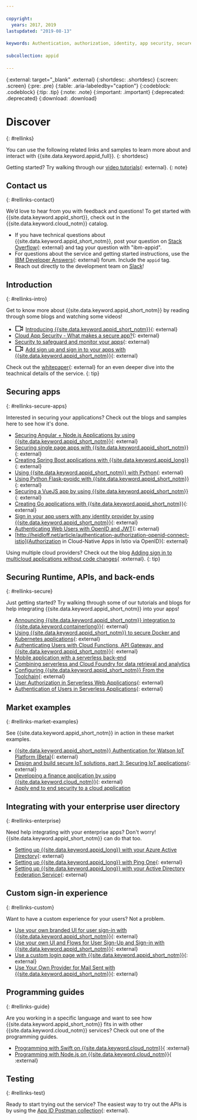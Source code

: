 ```yaml
---

copyright:
  years: 2017, 2019
lastupdated: "2019-08-13"

keywords: Authentication, authorization, identity, app security, secure

subcollection: appid

---
```


{:external: target="_blank" .external}
{:shortdesc: .shortdesc}
{:screen: .screen}
{:pre: .pre}
{:table: .aria-labeledby="caption"}
{:codeblock: .codeblock}
{:tip: .tip}
{:note: .note}
{:important: .important}
{:deprecated: .deprecated}
{:download: .download}


# Discover
{: #rellinks}

You can use the following related links and samples to learn more about and interact with {{site.data.keyword.appid_full}}.
{: shortdesc}

Getting started? Try walking through our [video tutorials](https://youtu.be/tBOFG4-DQbg){: external}. 
{: note}

## Contact us
{: #rellinks-contact}

We’d love to hear from you with feedback and questions! To get started with {{site.data.keyword.appid_short}}, check out in the {{site.data.keyword.cloud_notm}} catalog.
* If you have technical questions about {{site.data.keyword.appid_short_notm}}, post your question on [Stack Overflow](https://stackoverflow.com){: external} and tag your question with "ibm-appid".
* For questions about the service and getting started instructions, use the [IBM Developer Answers](https://developer.ibm.com){: external} forum. Include the `appid` tag.
* Reach out directly to the development team on [Slack](https://ibm-container-service.slack.com)! 


## Introduction
{: #rellinks-intro}

Get to know more about {{site.data.keyword.appid_short_notm}} by reading through some blogs and watching some videos!

* <img src="images/video.svg" alt="Classic infrastructure provider icon" width="25" style="width:25px; border-style: none"/> [Introducing {{site.data.keyword.appid_short_notm}}](https://www.youtube.com/watch?v=XlrCjHdK43Q){: external}
* [Cloud App Security - What makes a secure app?](https://www.ibm.com/blogs/cloud-archive/2017/08/cloud-app-security-makes-secure-app/){: external}
* [Security to safeguard and monitor your apps](https://www.ibm.com/cloud/garage/architectures/securityArchitecture/security-for-application){: external}
* <img src="images/video.svg" alt="Classic infrastructure provider icon" width="25" style="width:25px; border-style: none"/> [Add sign up and sign in to your apps with {{site.data.keyword.appid_short_notm}}](https://www.youtube.com/watch?v=cDSYNFn4rX8){: external}

Check out the [whitepaper](https://www.ibm.com/cloud/blog/ibm-cloud-app-id-technical-white-paper-now-available){: external} for an even deeper dive into the teachnical details of the service.
{: tip}


## Securing apps
{: #rellinks-secure-apps}

Interested in securing your applications? Check out the blogs and samples here to see how it's done.

* [Securing Angular + Node.js Applications by using {{site.data.keyword.appid_short_notm}}](https://www.ibm.com/cloud/blog/securing-angularnode-js-applications-using-app-id){: external}
* [Securing single page apps with {{site.data.keyword.appid_short_notm}}](https://www.ibm.com/cloud/blog/securing-single-page-apps-app-id-service){: external}
* [Creating Spring Boot applications with {{site.data.keyword.appid_long}}](https://www.ibm.com/cloud/blog/creating-spring-boot-applications-app-id){: external}
* [Using {{site.data.keyword.appid_short_notm}} with Python](https://github.com/mnsn/appid-python-flask-example){: external}
* [Using Python Flask-pyoidc with {{site.data.keyword.appid_short_notm}}](https://github.com/IBM-Cloud/github-traffic-stats){: external}
* [Securing a VueJS app by using {{site.data.keyword.appid_short_notm}}](https://github.com/ibmets/appid-vue-client){: external}
* [Creating Go applications with {{site.data.keyword.appid_short_notm}}](https://www.ibm.com/cloud/blog/creating-go-applications-with-app-id){: external}
* [Sign in your app users with any identity provider by using {{site.data.keyword.appid_short_notm}}](https://www.ibm.com/cloud/blog/app-id-integrate-custom-identity){: external}
* [Authenticating Web Users with OpenID and JWT](http://heidloff.net/article/authenticating-web-users-openid-connect-jwt/){: external}
* [http://heidloff.net/article/authentication-authorization-openid-connect-istio](Authorization in Cloud-Native Apps in Istio via OpenID){: external}


Using multiple cloud providers? Check out the blog [Adding sign in to multicloud applications without code changes](https://www.ibm.com/cloud/blog/adding-sign-in-to-multicloud-applications-without-code-changes){ :external}.
{: tip}



## Securing Runtime, APIs, and back-ends
{: #rellinks-secure}

Just getting started? Try walking through some of our tutorials and blogs for help integrating {{site.data.keyword.appid_short_notm}} into your apps!

* [Announcing {{site.data.keyword.appid_short_notm}} integration to {{site.data.keyword.containerlong}}](https://www.ibm.com/cloud/blog/announcing-app-id-integration-ibm-cloud-kubernetes-service){: external}
* [Using {{site.data.keyword.appid_short_notm}} to secure Docker and Kubernetes applications](https://www.ibm.com/cloud/blog/using-app-id-secure-docker-kubernetes-applications){: external}
* [Authenticating Users with Cloud Functions, API Gateway, and {{site.data.keyword.appid_short_notm}}](https://www.ibm.com/cloud/blog/authenticating-users-with-cloud-functions-api-gateway-and-app-id){: external}
* [Mobile application with a serverless back-end](/docs/tutorials?topic=solution-tutorials-serverless-mobile-backend#serverless-mobile-backend)
* [Combining serverless and Cloud Foundry for data retrieval and analytics](/docs/tutorials?topic=solution-tutorials-serverless-github-traffic-analytics#serverless-github-traffic-analytics)
* [Configuring {{site.data.keyword.appid_short_notm}} From the Toolchain](https://www.ibm.com/cloud/blog/how-to-configure-ibm-cloud-app-id-from-the-toolchain){: external}
* [User Authorization in Serverless Web Applications](http://heidloff.net/article/user-authorization-serverless-web-applications-openwhisk){: external}
* [Authentication of Users in Serverless Applications](http://heidloff.net/article/user-authentication-serverless-openwhisk){: external}



## Market examples
{: #rellinks-market-examples}

See {{site.data.keyword.appid_short_notm}} in action in these market examples.

* [{{site.data.keyword.appid_short_notm}} Authentication for Watson IoT Platform (Beta)](https://www.ibm.com/support/knowledgecenter/SSQP8H/iot/platform/reference/security/app_id.html){: external}
* [Design and build secure IoT solutions, part 3: Securing IoT applications](https://developer.ibm.com/articles/iot-trs-secure-iot-solutions3/){: external}
* [Developing a finance application by using {{site.data.keyword.cloud_notm}}](https://www.ibm.com/cloud/blog/developing-finance-application-using-ibm-cloud){: external}
* [Apply end to end security to a cloud application](/docs/tutorials?topic=solution-tutorials-cloud-e2e-security#cloud-e2e-security)



## Integrating with your enterprise user directory
{: #rellinks-enterprise}

Need help integrating with your enterprise apps? Don't worry! {{site.data.keyword.appid_short_notm}} can do that too.

* [Setting up {{site.data.keyword.appid_long}} with your Azure Active Directory](https://www.ibm.com/cloud/blog/setting-ibm-cloud-app-id-azure-active-directory){: external}
* [Setting up {{site.data.keyword.appid_long}} with Ping One](https://www.ibm.com/cloud/blog/setting-ibm-cloud-app-id-ping-one){: external}
* [Setting up {{site.data.keyword.appid_long}} with your Active Directory Federation Service](https://www.ibm.com/cloud/blog/setting-ibm-cloud-app-id-active-directory-federation-service){: external}



## Custom sign-in experience
{: #rellinks-custom}

Want to have a custom experience for your users? Not a problem.

* [Use your own branded UI for user sign-in with {{site.data.keyword.appid_short_notm}}](https://www.ibm.com/cloud/blog/use-branded-ui-user-sign-app-id){: external}
* [Use your own UI and Flows for User Sign-Up and Sign-in with {{site.data.keyword.appid_short_notm}}](https://www.ibm.com/cloud/blog/use-ui-flows-user-sign-sign-app-id){: external}
* [Use a custom login page with  {{site.data.keyword.appid_short_notm}}](https://www.ibm.com/cloud/blog/custom-login-page-app-id-integration){: external}
* [Use Your Own Provider for Mail Sent with {{site.data.keyword.appid_short_notm}}](https://www.ibm.com/cloud/blog/use-ibm-cloud-app-id-and-your-email-provider-to-brand-mails-sent-to-app-users){: external}


## Programming guides
{: #rellinks-guide}

Are you working in a specific language and want to see how {{site.data.keyword.appid_short_notm}} fits in with other {{site.data.keyword.cloud_notm}} services? Check out one of the programming guides.

* [Programming with Swift on {{site.data.keyword.cloud_notm}}](/docs/swift?topic=swift-getting-started){ :external}
* [Programming with Node.js on {{site.data.keyword.cloud_notm}}](/docs/node?topic=nodejs-getting-started){ :external}


## Testing
{: #rellinks-test}

Ready to start trying out the service? The easiest way to try out the APIs is by using the [App ID Postman collection](https://github.com/ibm-cloud-security/appid-postman){: external}.
